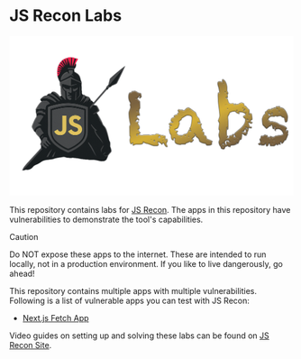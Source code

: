 # JS Recon Labs

![JS Recon labs banner](./static/labs-banner.png)

This repository contains labs for [JS Recon](https://github.com/shriyanss/js-recon). The apps in this repository have vulnerabilities to demonstrate the tool's capabilities.

> [!CAUTION]
> Do NOT expose these apps to the internet. These are intended to run locally, not in a production environment.
> If you like to live dangerously, go ahead!

This repository contains multiple apps with multiple vulnerabilities. Following is a list of vulnerable apps you can test with JS Recon:

- [Next.js Fetch App](./next_js/fetch_app)

Video guides on setting up and solving these labs can be found on [JS Recon Site](https://js-recon.com/labs).
